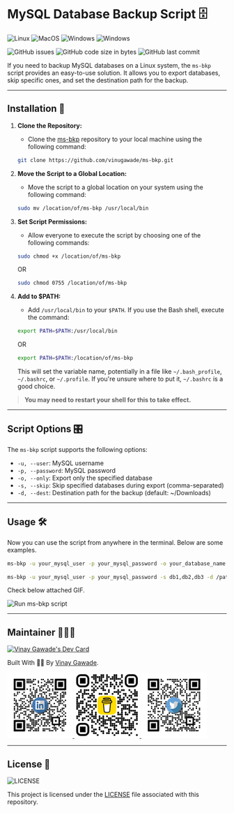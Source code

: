 # MySQL Database Backup Script 🗄️

![Linux](https://img.shields.io/badge/Linux-white?style=flat-square&logo=linux&logoColor=black)
![MacOS](https://img.shields.io/badge/MacOS-white?style=flat-square&logo=apple&logoColor=black)
![Windows](https://img.shields.io/badge/Windows-white?style=flat-square&logo=windows&logoColor=black)
![Windows](https://img.shields.io/badge/Bash-white?style=flat-square&logo=gnu-bash&logoColor=black)

![GitHub issues](https://img.shields.io/github/issues/vinugawade/ms-bkp?style=flat-square)
![GitHub code size in bytes](https://img.shields.io/github/languages/code-size/vinugawade/ms-bkp?style=flat-square)
![GitHub last commit](https://img.shields.io/github/last-commit/vinugawade/ms-bkp?style=flat-square)

If you need to backup MySQL databases on a Linux system, the `ms-bkp` script provides an easy-to-use solution. It allows you to export databases, skip specific ones, and set the destination path for the backup.

---

## Installation 🚀

1. **Clone the Repository:**
    - Clone the [ms-bkp](https://github.com/vinugawade/ms-bkp) repository to your local machine using the following command:

    ```bash
    git clone https://github.com/vinugawade/ms-bkp.git
    ```

2. **Move the Script to a Global Location:**
    - Move the script to a global location on your system using the following command:

    ```bash
    sudo mv /location/of/ms-bkp /usr/local/bin
    ```

3. **Set Script Permissions:**
    - Allow everyone to execute the script by choosing one of the following commands:

    ```bash
    sudo chmod +x /location/of/ms-bkp
    ```

    OR

    ```bash
    sudo chmod 0755 /location/of/ms-bkp
    ```

4. **Add to $PATH:**
    - Add `/usr/local/bin` to your `$PATH`. If you use the Bash shell, execute the command:

    ```bash
    export PATH=$PATH:/usr/local/bin
    ```

    OR

    ```bash
    export PATH=$PATH:/location/of/ms-bkp
    ```

    This will set the variable name, potentially in a file like `~/.bash_profile`, `~/.bashrc`, or `~/.profile`. If you're unsure where to put it, `~/.bashrc` is a good choice.

> **You may need to restart your shell for this to take effect.**

---

## Script Options 🎛️

The `ms-bkp` script supports the following options:

- `-u, --user`: MySQL username
- `-p, --password`: MySQL password
- `-o, --only`: Export only the specified database
- `-s, --skip`: Skip specified databases during export (comma-separated)
- `-d, --dest`: Destination path for the backup (default: ~/Downloads)

---

## Usage 🛠️

Now you can use the script from anywhere in the terminal. Below are some examples.

```bash
ms-bkp -u your_mysql_user -p your_mysql_password -o your_database_name
```

```bash
ms-bkp -u your_mysql_user -p your_mysql_password -s db1,db2,db3 -d /path/to/backup
```

Check below attached GIF.

![Run ms-bkp script](images/feature.gif)

---

## Maintainer 👨🏻‍💻

<a href="https://vinux.in">
  <img
    src="https://api.daily.dev/devcards/c8457c6e687d407197d39cfaf513c57a.png?r=qqh"
    width="400"
    height=""
    alt="Vinay Gawade's Dev Card"
  />
</a>

Built With 💙✨ By <a href="https://github.com/vinugawade">Vinay Gawade</a>.

<a href="https://www.linkedin.com/in/vinu-gawade" target="_blank">
  <img
    src="https://github.com/vinugawade/vinugawade/blob/main/assets/images/media/LinkedIn.png?raw=true"
    alt="LinkedIn Logo"
    width="150"
    height=""
  />
</a>
<a href="https://www.buymeacoffee.com/vinaygawade" target="_blank">
  <img
    src="https://github.com/vinugawade/vinugawade/blob/main/assets/images/media/Bmc.png?raw=true"
    alt="Buy Me a Coffee Logo"
    width="150"
    height=""
  />
</a>
<a href="https://twitter.com/VinuGawade" target="_blank">
  <img
    src="https://github.com/vinugawade/vinugawade/blob/main/assets/images/media/Twitter.png?raw=true"
    alt="Twitter Logo"
    width="150"
    height=""
  />
</a>

---

## License 🛂

![LICENSE](https://img.shields.io/github/license/vinugawade/ms-bkp?style=flat-square)

This project is licensed under the [LICENSE](https://github.com/vinugawade/ms-bkp/blob/master/LICENSE) file associated with this repository.
